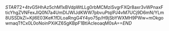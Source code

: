 $START$2+4tvG5HhAz5chM1xBVdpWtLLg0rbMCMziSvgrFXQr8axr3vWPnaxFticYhgZVNFexJlQ0N7a4UmDIJWIJdKWW7pbvuPtqIPJ4vM7UCj9D6mN/YLm8USSDkZl+Kjl6E03KeK1fDLoaRngG4Y4yo75p/H9jSbYWXMH9PWw+mOkgowmaqTfCx0L0oNoinPXiKZ6SgKBpF1BtIAcIeoaqM0sA==$END$